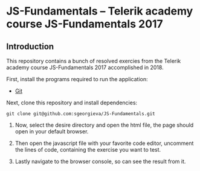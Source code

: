 # JS-Fundamentals – Telerik academy course JS-Fundamentals 2017

## Introduction
This repository contains a bunch of resolved exercies from the Telerik academy course JS-Fundamentals 2017 accomplished in 2018.

First, install the programs required to run the application:

- [Git](https://git-scm.com/book/en/v2/Getting-Started-Installing-Git)
  
 Next, clone this repository and install dependencies:

```
git clone git@github.com:sgeorgieva/JS-Fundamentals.git
```

1) Now, select the desire directory and open the html file, the page should open in your default browser.

2) Then open the javascript file with your favorite code editor, uncomment the lines of code, containing the exercise you want to test.

3) Lastly navigate to the browser console, so can see the result from it.
